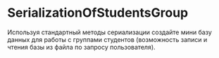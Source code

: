 # SerializationOfStudentsGroup
Используя стандартный методы сериализации создайте мини базу данных для работы с группами студентов (возможность записи и чтения базы из файла по запросу пользователя).
